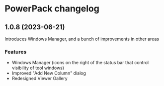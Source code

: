# PowerPack changelog

## 1.0.8 (2023-06-21)

Introduces Windows Manager, and a bunch of improvements in other areas

### Features

* Windows Manager (icons on the right of the status bar that control visibility of tool windows)
* Improved "Add New Column" dialog
* Redesigned Viewer Gallery
